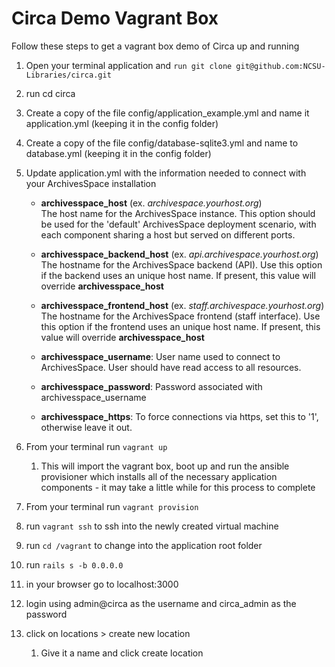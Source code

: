 # Circa Demo Vagrant Box

Follow these steps to get a vagrant box demo of Circa up and running

1. Open your terminal application and `run git clone git@github.com:NCSU-Libraries/circa.git`
2. run cd circa
3. Create a copy of the file config/application_example.yml and name it application.yml (keeping it in the config folder)
4. Create a copy of the file config/database-sqlite3.yml and name to database.yml (keeping it in the config folder)
5. Update application.yml with the information needed to connect with your ArchivesSpace installation

     * **archivesspace_host** (ex. *archivespace.yourhost.org*)<br>
     The host name for the ArchivesSpace instance.
     This option should be used for the 'default' ArchivesSpace deployment scenario,
     with each component sharing a host but served on different ports.

     * **archivesspace_backend_host** (ex. *api.archivespace.yourhost.org*)<br>
     The hostname for the ArchivesSpace backend (API).
     Use this option if the backend uses an unique host name. If present, this value
     will override **archivesspace_host**

     * **archivesspace_frontend_host** (ex. *staff.archivespace.yourhost.org*)<br>
     The hostname for the ArchivesSpace frontend (staff interface).
     Use this option if the frontend uses an unique host name. If present, this value
     will override **archivesspace_host**

     * **archivesspace_username**: User name used to connect to ArchivesSpace.
     User should have read access to all resources.

     * **archivesspace_password**: Password associated with archivesspace_username

     * **archivesspace_https**: To force connections via https, set this to '1',
     otherwise leave it out.

6. From your terminal run `vagrant up`
   1. This will import the vagrant box, boot up and run the ansible provisioner which installs all of the necessary application components - it may take a little while for this process to complete
7. From your terminal run `vagrant provision`
8. run `vagrant ssh` to ssh into the newly created virtual machine
9. run `cd /vagrant` to change into the application root folder
10. run `rails s -b 0.0.0.0`
11. in your browser go to localhost:3000
12. login using admin@circa as the username and  circa_admin as the password
13. click on locations > create new location
    1. Give it a name and click create location
